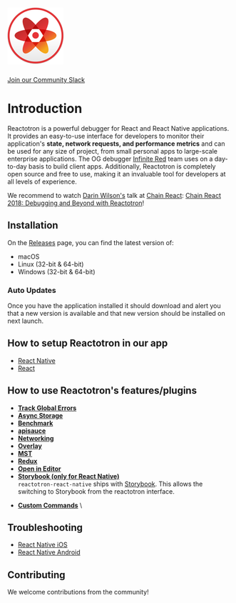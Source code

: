 # ![Reactotron Logo](./docs/plugin-docs/images/readme/Reactotron-128.png)

[Join our Community Slack](http://community.infinite.red/)

# Introduction

Reactotron is a powerful debugger for React and React Native applications. It provides an easy-to-use interface for developers to monitor their application's **state, network requests, and performance metrics** and can be used for any size of project, from small personal apps to large-scale enterprise applications. The OG debugger [Infinite Red](https://infinite.red) team uses on a day-to-day basis to build client apps. Additionally, Reactotron is completely open source and free to use, making it an invaluable tool for developers at all levels of experience.

We recommend to watch [Darin Wilson's](https://github.com/darinwilson) talk at [Chain React](https://chainreactconf.com/): [Chain React 2018: Debugging and Beyond with Reactotron](https://www.youtube.com/watch?v=UiPo9A9k7xc)!

## Installation

On the [Releases](https://github.com/infinitered/reactotron/releases/tag/v2.17.1) page, you can find the latest version of:

- macOS
- Linux (32-bit & 64-bit)
- Windows (32-bit & 64-bit)

### Auto Updates

Once you have the application installed it should download and alert you that a new version is available and that new version should be installed on next launch.

## How to setup Reactotron in our app

- [React Native](./docs/plugin-docs/quick-start-react-native.md#installing-reactotronapp)
- [React](./docs/plugin-docs/quick-start-react-js.md#installing-reactotronapp)

## How to use Reactotron's features/plugins

- [**Track Global Errors**](./docs/plugin-docs/plugin-track-global-errors.md)
- [**Async Storage**](./docs/plugin-docs/plugin-async-storage.md)
- [**Benchmark**](./docs/plugin-docs/plugin-benchmark.md)
- [**apisauce**](./docs/plugin-docs/plugin-apisauce.md)
- [**Networking**](./docs/plugin-docs/plugin-networking.md)
- [**Overlay**](./docs/plugin-docs/plugin-overlay.md)
- [**MST**](./docs/plugin-docs/plugin-mst.md)
- [**Redux**](./docs/plugin-docs/plugin-redux.md)
- [**Open in Editor**](./docs/plugin-docs/plugin-open-in-editor.md)
- [**Storybook (only for React Native)**](./docs/plugin-docs/plugin-storybook.md) \
 `reactotron-react-native` ships with [Storybook](https://storybook.js.org/).
This allows the switching to Storybook from the reactotron interface.
<!-- add link here -->
- [**Custom Commands**]() \

<!-- ## Tips and Tricks
- think we should add this in a different section  -->

## Troubleshooting

- [React Native iOS](./docs/plugin-docs/troubleshooting.md#react-native-ios)
- [React Native Android](./docs/plugin-docs/troubleshooting.md#react-native-android)

## Contributing

We welcome contributions from the community!

<!-- Needs to be updated
### Dev Tools

Make sure you've got at least `yarn` (1.7.0) and `node` (8.6.0).  There are some issues with older combos of these.  =)

Also if you encounter a problem with `electron 1.8.6` passing checksums, there was a bug in
earlier versions of node with their checksum process.  Clear your Yarn cache `yarn cache clean` to
grab the latests copies.


### Getting Started

Clone & switch to the right branch.

```
git clone git@github.com:infinitered/reactotron.git
cd reactotron
```

Install the dependencies & run the app.

```
yarn install
yarn dev
``` -->
